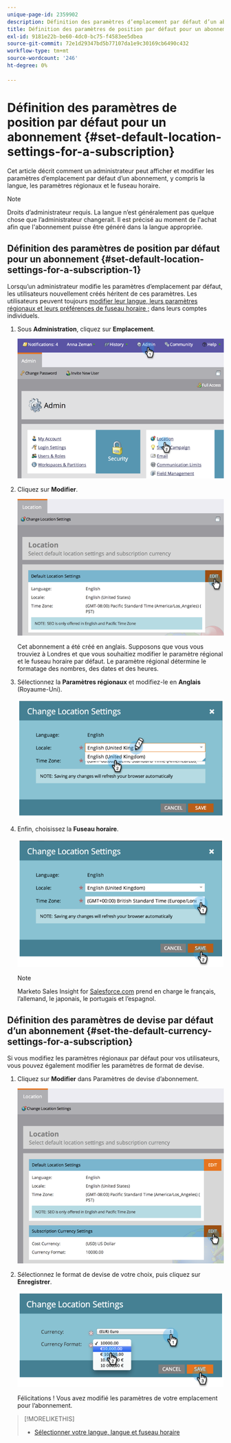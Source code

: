 ```yaml
---
unique-page-id: 2359902
description: Définition des paramètres d’emplacement par défaut d’un abonnement - Documents Marketo - Documentation du produit
title: Définition des paramètres de position par défaut pour un abonnement
exl-id: 9181e22b-be60-4dc0-bc75-f4583ee5dbea
source-git-commit: 72e1d29347bd5b77107da1e9c30169cb6490c432
workflow-type: tm+mt
source-wordcount: '246'
ht-degree: 0%

---
```


# Définition des paramètres de position par défaut pour un abonnement {#set-default-location-settings-for-a-subscription}

Cet article décrit comment un administrateur peut afficher et modifier les paramètres d’emplacement par défaut d’un abonnement, y compris la langue, les paramètres régionaux et le fuseau horaire.

>[!NOTE]
>
>Droits d’administrateur requis. La langue n’est généralement pas quelque chose que l’administrateur changerait. Il est précisé au moment de l&#39;achat afin que l&#39;abonnement puisse être généré dans la langue appropriée.

## Définition des paramètres de position par défaut pour un abonnement {#set-default-location-settings-for-a-subscription-1}

Lorsqu’un administrateur modifie les paramètres d’emplacement par défaut, les utilisateurs nouvellement créés héritent de ces paramètres. Les utilisateurs peuvent toujours [modifier leur langue, leurs paramètres régionaux et leurs préférences de fuseau horaire ;](/help/marketo/product-docs/administration/settings/select-your-language-locale-and-time-zone.md) dans leurs comptes individuels.

1. Sous **Administration**, cliquez sur **Emplacement**.

   ![](assets/image2014-11-7-11-3a39-3a17.png)

1. Cliquez sur **Modifier**.

   ![](assets/image2014-11-7-11-3a40-3a39.png)

   Cet abonnement a été créé en anglais. Supposons que vous vous trouviez à Londres et que vous souhaitiez modifier le paramètre régional et le fuseau horaire par défaut. Le paramètre régional détermine le formatage des nombres, des dates et des heures.

1. Sélectionnez la **Paramètres régionaux** et modifiez-le en **Anglais** (Royaume-Uni).

   ![](assets/image2014-11-7-11-3a51-3a26.png)

1. Enfin, choisissez la **Fuseau horaire**.

   ![](assets/image2014-11-7-14-3a42-3a34.png)

   >[!NOTE]
   >
   >Marketo Sales Insight for [Salesforce.com](https://salesforce.com/) prend en charge le français, l’allemand, le japonais, le portugais et l’espagnol.

## Définition des paramètres de devise par défaut d’un abonnement {#set-the-default-currency-settings-for-a-subscription}

Si vous modifiez les paramètres régionaux par défaut pour vos utilisateurs, vous pouvez également modifier les paramètres de format de devise.

1. Cliquez sur **Modifier** dans Paramètres de devise d’abonnement.

   ![](assets/image2014-11-7-15-3a50-3a33.png)

1. Sélectionnez le format de devise de votre choix, puis cliquez sur **Enregistrer**.

   ![](assets/image2014-11-7-15-3a58-3a21.png)

   Félicitations ! Vous avez modifié les paramètres de votre emplacement pour l’abonnement.

>[!MORELIKETHIS]
>
>* [Sélectionner votre langue, langue et fuseau horaire](/help/marketo/product-docs/administration/settings/select-your-language-locale-and-time-zone.md)

